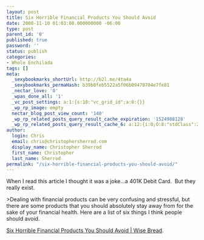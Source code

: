 ```yaml
---
layout: post
title: Six Horrible Financial Products You Should Avoid
date: 2008-11-10 01:03:08.000000000 -06:00
type: post
parent_id: '0'
published: true
password: ''
status: publish
categories:
- Whole Enchilada
tags: []
meta:
  _sexybookmarks_shortUrl: http://b2l.me/4ta4a
  _sexybookmarks_permaHash: b39b8feb5522a5f06b09470704e7fe81
  _nectar_love: '0'
  _wpas_done_all: '1'
  _vc_post_settings: a:1:{s:10:"vc_grid_id";a:0:{}}
  _wp_rp_image: empty
  nectar_blog_post_view_count: '140'
  _wp_rp_related_posts_query_result_cache_expiration: '1524988128'
  _wp_rp_related_posts_query_result_cache_6: a:12:{i:0;O:8:"stdClass":2:{s:7:"post_id";s:4:"1345";s:5:"score";s:17:"73.79937595651906";}i:1;O:8:"stdClass":2:{s:7:"post_id";s:3:"153";s:5:"score";s:17:"27.53005515135834";}i:2;O:8:"stdClass":2:{s:7:"post_id";s:3:"178";s:5:"score";s:18:"20.374159364567376";}i:3;O:8:"stdClass":2:{s:7:"post_id";s:3:"188";s:5:"score";s:17:"20.09427766599392";}i:4;O:8:"stdClass":2:{s:7:"post_id";s:3:"647";s:5:"score";s:16:"19.3525081170354";}i:5;O:8:"stdClass":2:{s:7:"post_id";s:4:"1034";s:5:"score";s:18:"19.340846276466884";}i:6;O:8:"stdClass":2:{s:7:"post_id";s:4:"1198";s:5:"score";s:18:"17.299405112497766";}i:7;O:8:"stdClass":2:{s:7:"post_id";s:3:"991";s:5:"score";s:17:"16.27775386496578";}i:8;O:8:"stdClass":2:{s:7:"post_id";s:3:"741";s:5:"score";s:17:"16.14867682270461";}i:9;O:8:"stdClass":2:{s:7:"post_id";s:3:"272";s:5:"score";s:18:"15.312901566438091";}i:10;O:8:"stdClass":2:{s:7:"post_id";s:3:"717";s:5:"score";s:17:"15.20476712381374";}i:11;O:8:"stdClass":2:{s:7:"post_id";s:3:"271";s:5:"score";s:18:"14.737537421526147";}}
author:
  login: Chris
  email: chris@christophersherrod.com
  display_name: Christopher Sherrod
  first_name: Christopher
  last_name: Sherrod
permalink: "/six-horrible-financial-products-you-should-avoid/"
---
```

<p>When I read this article I thought it was a joke...a 401K Debit Card.  But they really exist.</p>
>Dealing with financial products can be very confusing and stressful, but there are some products that you should absolutely stay away from for the sake of your financial health. Here are a list of six things I think people should avoid.</p></blockquote>
<p><a href="http://www.wisebread.com/six-horrible-financial-products-you-should-avoid" rel="nofollow">Six Horrible Financial Products You Should Avoid | Wise Bread</a>.</p>
